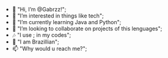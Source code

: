 - 👋 "Hi, I’m @Gabrzz!";
- 👀 "I’m interested in things like tech";
- 🌱 "I’m currently learning Java and Python";
- 💞️ "I’m looking to collaborate on projects of this lenguages";
- 🎶 "I use ; in my codes";
- 🙌 "I am Brazillian";
- 📫 "Why would u reach me?";

<!---
Blah, blah, blah.
--->

